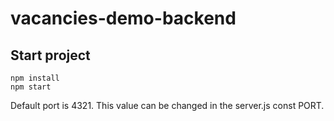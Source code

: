 # vacancies-demo-backend

## Start project

```
npm install
npm start
```

Default port is 4321. This value can be changed in the server.js const PORT.